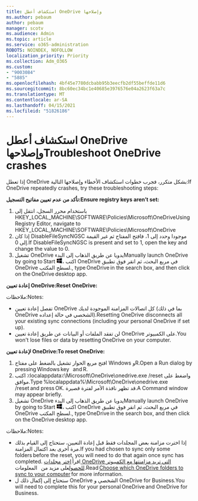 ```yaml
---
title: استكشاف أعطل OneDrive وإصلاحها
ms.author: pebaum
author: pebaum
manager: scotv
ms.audience: Admin
ms.topic: article
ms.service: o365-administration
ROBOTS: NOINDEX, NOFOLLOW
localization_priority: Priority
ms.collection: Adm_O365
ms.custom:
- "9003084"
- "5885"
ms.openlocfilehash: 4bf45e7780dcbabb95b3eecfb2df55beffde11d6
ms.sourcegitcommit: 8bc60ec34bc1e40685e3976576e04a2623f63a7c
ms.translationtype: MT
ms.contentlocale: ar-SA
ms.lasthandoff: 04/15/2021
ms.locfileid: "51826186"
---
```

# <a name="troubleshoot-onedrive-crashes"></a><span data-ttu-id="3827c-102">استكشاف أعطل OneDrive وإصلاحها</span><span class="sxs-lookup"><span data-stu-id="3827c-102">Troubleshoot OneDrive crashes</span></span>

<span data-ttu-id="3827c-103">إذا تعطل OneDrive بشكل متكرر، فجرب خطوات استكشاف الأخطاء وإصلاحها التالية:</span><span class="sxs-lookup"><span data-stu-id="3827c-103">If OneDrive repeatedly crashes, try these troubleshooting steps:</span></span>

<span data-ttu-id="3827c-104">**تأكد من عدم تعيين مفاتيح التسجيل:**</span><span class="sxs-lookup"><span data-stu-id="3827c-104">**Ensure registry keys aren’t set:**</span></span>

1. <span data-ttu-id="3827c-105">باستخدام محرر السجل، انتقل إلى HKEY_LOCAL_MACHINE\SOFTWARE\Policies\Microsoft\OneDrive</span><span class="sxs-lookup"><span data-stu-id="3827c-105">Using Registry Editor, navigate to HKEY_LOCAL_MACHINE\SOFTWARE\Policies\Microsoft\OneDrive</span></span>
2. <span data-ttu-id="3827c-106">إذا كان DisableFileSyncNGSC موجودا وحدد إلى 1، فافتح المفتاح ثم غير القيمة إلى 0.</span><span class="sxs-lookup"><span data-stu-id="3827c-106">If DisableFileSyncNGSC is present and set to 1, open the key and change the value to 0.</span></span>
3. <span data-ttu-id="3827c-107">تشغيل OneDrive يدويا عن طريق الذهاب إلى البدء</span><span class="sxs-lookup"><span data-stu-id="3827c-107">Manually launch OneDrive by going to Start</span></span> ![اضغط على مفتاح Windows](data:image/png;base64,iVBORw0KGgoAAAANSUhEUgAAABEAAAAOCAYAAADJ7fe0AAAAAXNSR0IArs4c6QAAAARnQU1BAACxjwv8YQUAAAAJcEhZcwAADsQAAA7EAZUrDhsAAADxSURBVDhPY/wPBAx4wR+Gd6/fM7x9/ZTh9ZuXDGdPnWE4tH0rw/UHDxlaVp9kCDCSYWABKfv35wfD+/cfGV4+fcLw5uVjhlOXzzFsX/qWYebmZAZPWWOGO2DD8ACQS9Y3e4Bcg4Y9/t94fPa/CoY4Aq8/+xik/T8TkEMxGDyGgANWwSqeobvbGSyAADIM3BwCDKXd3QyfoCLoQEGAA0xTxSWjsYMJwLHjkruU4UXSJ4YnT54x3Dh/luHmjfMMmw9wMjCDlRAGBDPgjy8fGT5//8rw9P4Thge3zzNcvXmDYevmfQzXb1xlmH/0ATADyjAAAKdWkD3ZSwNeAAAAAElFTkSuQmCC)<span data-ttu-id="3827c-109">، اكتب OneDrive في مربع البحث، ثم انقر فوق تطبيق OneDrive لسطح المكتب.</span><span class="sxs-lookup"><span data-stu-id="3827c-109">, type OneDrive in the search box, and then click on the OneDrive desktop app.</span></span>

<span data-ttu-id="3827c-110">**إعادة تعيين OneDrive:**</span><span class="sxs-lookup"><span data-stu-id="3827c-110">**Reset OneDrive:**</span></span>

<span data-ttu-id="3827c-111">ملاحظات:</span><span class="sxs-lookup"><span data-stu-id="3827c-111">Notes:</span></span>

- <span data-ttu-id="3827c-112">تفصل إعادة تعيين OneDrive كل اتصالات المزامنة الموجودة لديك (بما في ذلك OneDrive الشخصي في حالة إعداده).</span><span class="sxs-lookup"><span data-stu-id="3827c-112">Resetting OneDrive disconnects all your existing sync connections (including your personal OneDrive if set up).</span></span>
- <span data-ttu-id="3827c-113">لن تفقد الملفات أو البيانات عن طريق إعادة تعيين OneDrive على الكمبيوتر.</span><span class="sxs-lookup"><span data-stu-id="3827c-113">You won't lose files or data by resetting OneDrive on your computer.</span></span>

<span data-ttu-id="3827c-114">**لإعادة تعيين OneDrive:**</span><span class="sxs-lookup"><span data-stu-id="3827c-114">**To reset OneDrive:**</span></span>

1. <span data-ttu-id="3827c-115">افتح مربع الحوار تشغيل بالضغط على مفتاح Windows وR.</span><span class="sxs-lookup"><span data-stu-id="3827c-115">Open a Run dialog by pressing Windows key    and R.</span></span>
2. <span data-ttu-id="3827c-116">اكتب ٪localappdata٪\Microsoft\OneDrive\onedrive.exe /reset واضغط على موافق.</span><span class="sxs-lookup"><span data-stu-id="3827c-116">Type %localappdata%\Microsoft\OneDrive\onedrive.exe /reset and press OK.</span></span> <span data-ttu-id="3827c-117">قد تظهر نافذة الأمر لفترة قصيرة.</span><span class="sxs-lookup"><span data-stu-id="3827c-117">A Command window may appear briefly.</span></span>
3. <span data-ttu-id="3827c-118">تشغيل OneDrive يدويا عن طريق الذهاب إلى البدء</span><span class="sxs-lookup"><span data-stu-id="3827c-118">Manually launch OneDrive by going to Start</span></span> ![اضغط على مفتاح Windows](data:image/png;base64,iVBORw0KGgoAAAANSUhEUgAAABEAAAAOCAYAAADJ7fe0AAAAAXNSR0IArs4c6QAAAARnQU1BAACxjwv8YQUAAAAJcEhZcwAADsQAAA7EAZUrDhsAAADxSURBVDhPY/wPBAx4wR+Gd6/fM7x9/ZTh9ZuXDGdPnWE4tH0rw/UHDxlaVp9kCDCSYWABKfv35wfD+/cfGV4+fcLw5uVjhlOXzzFsX/qWYebmZAZPWWOGO2DD8ACQS9Y3e4Bcg4Y9/t94fPa/CoY4Aq8/+xik/T8TkEMxGDyGgANWwSqeobvbGSyAADIM3BwCDKXd3QyfoCLoQEGAA0xTxSWjsYMJwLHjkruU4UXSJ4YnT54x3Dh/luHmjfMMmw9wMjCDlRAGBDPgjy8fGT5//8rw9P4Thge3zzNcvXmDYevmfQzXb1xlmH/0ATADyjAAAKdWkD3ZSwNeAAAAAElFTkSuQmCC)<span data-ttu-id="3827c-120">، اكتب OneDrive في مربع البحث، ثم انقر فوق تطبيق OneDrive لسطح المكتب.</span><span class="sxs-lookup"><span data-stu-id="3827c-120">, type OneDrive in the search box, and then click on the OneDrive desktop app.</span></span>

<span data-ttu-id="3827c-121">ملاحظات:</span><span class="sxs-lookup"><span data-stu-id="3827c-121">Notes:</span></span>

- <span data-ttu-id="3827c-122">إذا اخترت مزامنة بعض المجلدات فقط قبل إعادة التعيين، ستحتاج إلى القيام بذلك مرة أخرى بعد اكتمال المزامنة.</span><span class="sxs-lookup"><span data-stu-id="3827c-122">If you had chosen to sync only some folders before the reset, you will need to do that again once sync has completed.</span></span> <span data-ttu-id="3827c-123">اقرأ [اختر مجلدات OneDrive التي تريد مزامنتها مع الكمبيوتر للحصول](https://support.office.com/article/98b8b011-8b94-419b-aa95-a14ff2415e85)على مزيد من   المعلومات.</span><span class="sxs-lookup"><span data-stu-id="3827c-123">Read [Choose which OneDrive folders to sync to your computer](https://support.office.com/article/98b8b011-8b94-419b-aa95-a14ff2415e85) for more information.</span></span>
- <span data-ttu-id="3827c-124">ستحتاج إلى إكمال ذلك ل OneDrive الشخصي و OneDrive for Business.</span><span class="sxs-lookup"><span data-stu-id="3827c-124">You will need to complete this for your personal OneDrive and OneDrive for Business.</span></span>